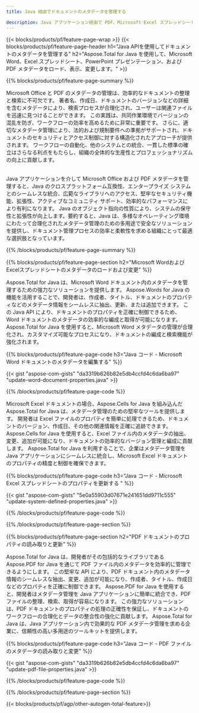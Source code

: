 ```yaml
---
title: Java 経由でドキュメントのメタデータを管理する 

description: Java アプリケーション経由で PDF、Microsoft Excel スプレッドシート、PowerPoint プレゼンテーション、Word ドキュメントのメタデータを表示および更新します。
---
```


{{< blocks/products/pf/feature-page-wrap >}}
{{< blocks/products/pf/feature-page-header h1="Java APIを使用してドキュメントのメタデータを管理する" h2="Aspose.Total for Java を使用して、Microsoft Word、Excel スプレッドシート、PowerPoint プレゼンテーション、および PDF メタデータをロード、表示、変更します。" >}}

{{% blocks/products/pf/feature-page-summary %}}

Microsoft Office と PDF のメタデータの管理は、効率的なドキュメントの整理と検索に不可欠です。 著者名、作成日、ドキュメントのバージョンなどの詳細を含むメタデータにより、検索プロセスが合理化され、ユーザーは関連ファイルを迅速に見つけることができます。 この実践は、共同作業環境でバージョンの混乱を防ぎ、ワークフローの効率を高めるために非常に重要です。 さらに、適切なメタデータ管理により、法的および規制要件への準拠がサポートされ、ドキュメントのセキュリティとアクセス制御に対する構造化されたアプローチが提供されます。 ワークフローの自動化、他のシステムとの統合、一貫した標準の確立はさらなる利点をもたらし、組織の全体的な生産性とプロフェッショナリズムの向上に貢献します。 <br /><br />

Java アプリケーションを介して Microsoft Office および PDF メタデータを管理すると、Java のクロスプラットフォーム互換性、エンタープライズ システムとのシームレスな統合、広範なライブラリへのアクセス、堅牢なセキュリティ機能、拡張性、アクティブなコミュニティ サポート、効率的なパフォーマンスにより有利になります。 Java のオブジェクト指向の性質により、システムの保守性と拡張性が向上します。要約すると、Java は、多様なオペレーティング環境にわたって合理化されたメタデータ管理のための多用途で安全なソリューションを提供し、ドキュメント管理プロセスの効率と柔軟性を求める組織にとって最適な選択肢となっています。

{{% /blocks/products/pf/feature-page-summary  %}}


{{% blocks/products/pf/feature-page-section  h2="Microsoft WordおよびExcelスプレッドシートのメタデータのロードおよび変更" %}}

Aspose.Total for Java は、Microsoft Word ドキュメント内のメタデータを管理するための強力なソリューションを提供します。 Aspose.Words for Java の機能を活用することで、開発者は、作成者、タイトル、ドキュメントのプロパティなどのメタデータ情報をシームレスに抽出、更新、または追加できます。 この Java API により、ドキュメントのプロパティを正確に制御できるため、Word ドキュメントのメタデータの効率的な編成と取得が可能になります。 Aspose.Total for Java を使用すると、Microsoft Word メタデータの管理が合理化され、カスタマイズ可能なプロセスになり、ドキュメントの編成と検索機能が強化されます。

{{% blocks/products/pf/feature-page-code h3="Java コード - Microsoft Word ドキュメントのメタデータを編集する" %}}

{{< gist "aspose-com-gists" "da3319b626b82e5db4ccfd4c6da6ba97" "update-word-document-properties.java" >}}

{{% /blocks/products/pf/feature-page-code  %}}

Microsoft Excel ドキュメントの場合、Aspose.Cells for Java を組み込んだ Aspose.Total for Java は、メタデータ管理のための堅牢なツールを提供します。 開発者は Excel ファイルのプロパティを簡単に処理できるため、ドキュメントのバージョン、作成日、その他の関連情報を正確に追跡できます。 Aspose.Cells for Java を使用すると、Excel ファイル内のメタデータの抽出、変更、追加が可能になり、ドキュメントの効率的なバージョン管理と編成に貢献します。 Aspose.Total for Java を利用することで、企業はメタデータ管理を Java アプリケーションにシームレスに統合し、Microsoft Excel ドキュメントのプロパティの精度と制御を確保できます。


{{% blocks/products/pf/feature-page-code h3="Java コード - Microsoft Excel スプレッドシートのプロパティを更新する " %}}

{{< gist "aspose-com-gists" "5e0a55903d07671e241651dd9711c555" "update-system-defined-properties.java" >}}

{{% /blocks/products/pf/feature-page-code  %}}

{{% /blocks/products/pf/feature-page-section %}}


{{% blocks/products/pf/feature-page-section  h2="PDF ドキュメントのプロパティの読み取りと更新" %}}

Aspose.Total for Java は、開発者がその包括的なライブラリである Aspose.PDF for Java を通じて PDF ファイル内のメタデータを効率的に管理できるようにします。 この堅牢な API により、PDF ドキュメント内のメタデータ情報のシームレスな抽出、変更、追加が可能になり、作成者、タイトル、作成日などのプロパティを正確に制御できます。 Aspose.PDF for Java を使用すると、開発者はメタデータ管理を Java アプリケーションに簡単に統合でき、PDF ファイルの整理、検索、取得が容易になります。 この強力なソリューションは、PDF ドキュメントのプロパティの処理の正確性を保証し、ドキュメントのワークフローの合理化とデータの整合性の強化に貢献します。 Aspose.Total for Java は、Java アプリケーション内で効果的な PDF メタデータ管理を求める企業に、信頼性の高い多用途のツールキットを提供します。

{{% blocks/products/pf/feature-page-code h3="Java コード - PDF ファイルのメタデータの読み取りと変更" %}}

{{< gist "aspose-com-gists" "da3319b626b82e5db4ccfd4c6da6ba97" "update-pdf-file-properties.java" >}}

{{% /blocks/products/pf/feature-page-code  %}}

{{% /blocks/products/pf/feature-page-section %}}

{{< blocks/products/pf/agp/other-autogen-total-feature>}}